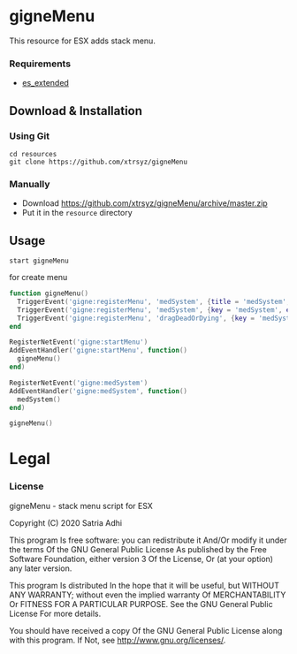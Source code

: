 # gigneMenu

This resource for ESX adds stack menu.

### Requirements
  * [es_extended](https://github.com/ESX-Org/es_extended)

## Download & Installation

### Using Git
```
cd resources
git clone https://github.com/xtrsyz/gigneMenu
```

### Manually
- Download https://github.com/xtrsyz/gigneMenu/archive/master.zip
- Put it in the `resource` directory


## Usage
```
start gigneMenu
```

for create menu
```lua
function gigneMenu()
  TriggerEvent('gigne:registerMenu', 'medSystem', {title = 'medSystem', label = 'medSystem', menu = 'medSystem'})
  TriggerEvent('gigne:registerMenu', 'medSystem', {key = 'medSystem', event = 'gigne:medSystem', label = 'Periksa korban'})
  TriggerEvent('gigne:registerMenu', 'dragDeadOrDying', {key = 'medSystem', event = 'menu:dragDeadOrDying', label = 'Bawa korban'})
end

RegisterNetEvent('gigne:startMenu')
AddEventHandler('gigne:startMenu', function()
  gigneMenu()
end)

RegisterNetEvent('gigne:medSystem')
AddEventHandler('gigne:medSystem', function()
  medSystem()
end)

gigneMenu()
```

# Legal
### License
gigneMenu - stack menu script for ESX

Copyright (C) 2020 Satria Adhi

This program Is free software: you can redistribute it And/Or modify it under the terms Of the GNU General Public License As published by the Free Software Foundation, either version 3 Of the License, Or (at your option) any later version.

This program Is distributed In the hope that it will be useful, but WITHOUT ANY WARRANTY; without even the implied warranty Of MERCHANTABILITY Or FITNESS FOR A PARTICULAR PURPOSE. See the GNU General Public License For more details.

You should have received a copy Of the GNU General Public License along with this program. If Not, see http://www.gnu.org/licenses/.